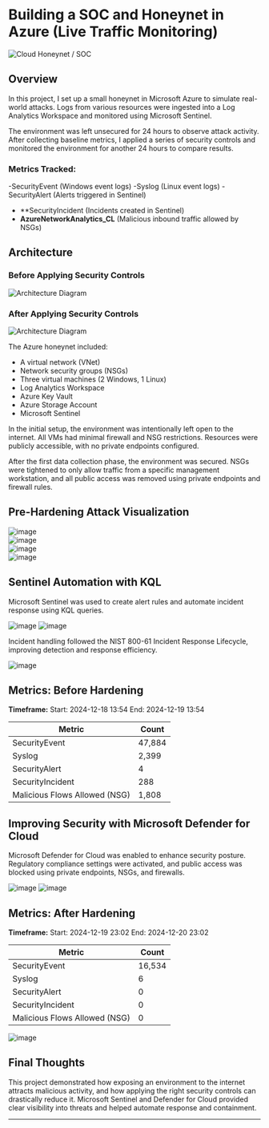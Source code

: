 # Building a SOC and Honeynet in Azure (Live Traffic Monitoring)

![Cloud Honeynet / SOC](https://i.imgur.com/ZWxe03e.jpg)

## Overview

In this project, I set up a small honeynet in Microsoft Azure to simulate real-world attacks. Logs from various resources were ingested into a Log Analytics Workspace and monitored using Microsoft Sentinel.

The environment was left unsecured for 24 hours to observe attack activity. After collecting baseline metrics, I applied a series of security controls and monitored the environment for another 24 hours to compare results.

### Metrics Tracked:

-SecurityEvent (Windows event logs)
-Syslog (Linux event logs)
-SecurityAlert (Alerts triggered in Sentinel)
* **SecurityIncident (Incidents created in Sentinel)
* **AzureNetworkAnalytics\_CL** (Malicious inbound traffic allowed by NSGs)

## Architecture

### Before Applying Security Controls

![Architecture Diagram](https://i.imgur.com/aBDwnKb.jpg)

### After Applying Security Controls

![Architecture Diagram](https://i.imgur.com/YQNa9Pp.jpg)

The Azure honeynet included:

* A virtual network (VNet)
* Network security groups (NSGs)
* Three virtual machines (2 Windows, 1 Linux)
* Log Analytics Workspace
* Azure Key Vault
* Azure Storage Account
* Microsoft Sentinel

In the initial setup, the environment was intentionally left open to the internet. All VMs had minimal firewall and NSG restrictions. Resources were publicly accessible, with no private endpoints configured.

After the first data collection phase, the environment was secured. NSGs were tightened to only allow traffic from a specific management workstation, and all public access was removed using private endpoints and firewall rules.

## Pre-Hardening Attack Visualization

![image](https://github.com/user-attachments/assets/d6e3a6d7-9418-40c1-ba94-69e1c9be6296)<br>
![image](https://github.com/user-attachments/assets/8fedae24-a7c0-4752-9fc4-98b89c8219fa)<br>
![image](https://github.com/user-attachments/assets/993d00f2-ef9a-4bbe-b2c6-1e1fe8d12f12)<br>
![image](https://github.com/user-attachments/assets/fad25459-3d37-4e35-99bc-156b03ae25bf)

## Sentinel Automation with KQL

Microsoft Sentinel was used to create alert rules and automate incident response using KQL queries.

![image](https://github.com/user-attachments/assets/175448d7-b5f3-4fce-9af9-b0f5a5b8cc6f)
![image](https://github.com/user-attachments/assets/184b44f4-2786-4a92-b93d-b8504e39798d)

Incident handling followed the NIST 800-61 Incident Response Lifecycle, improving detection and response efficiency.

![image](https://github.com/user-attachments/assets/472fbaa7-d396-4f61-a607-0909b523ad2b)

## Metrics: Before Hardening

**Timeframe:**
Start: 2024-12-18 13:54
End: 2024-12-19 13:54

| Metric                        | Count  |
| ----------------------------- | ------ |
| SecurityEvent                 | 47,884 |
| Syslog                        | 2,399  |
| SecurityAlert                 | 4      |
| SecurityIncident              | 288    |
| Malicious Flows Allowed (NSG) | 1,808  |

## Improving Security with Microsoft Defender for Cloud

Microsoft Defender for Cloud was enabled to enhance security posture. Regulatory compliance settings were activated, and public access was blocked using private endpoints, NSGs, and firewalls.

![image](https://github.com/user-attachments/assets/9ba6e854-f9cf-4dc5-8514-66a1dd0cbf85)
![image](https://github.com/user-attachments/assets/fda85ef3-a078-4960-9b38-4ed753aaa0f4)

## Metrics: After Hardening

**Timeframe:**
Start: 2024-12-19 23:02
End: 2024-12-20 23:02

| Metric                        | Count  |
| ----------------------------- | ------ |
| SecurityEvent                 | 16,534 |
| Syslog                        | 6      |
| SecurityAlert                 | 0      |
| SecurityIncident              | 0      |
| Malicious Flows Allowed (NSG) | 0      |

![image](https://github.com/user-attachments/assets/e940e227-2039-4286-8920-63122bd0c3a9)

## Final Thoughts

This project demonstrated how exposing an environment to the internet attracts malicious activity, and how applying the right security controls can drastically reduce it. Microsoft Sentinel and Defender for Cloud provided clear visibility into threats and helped automate response and containment.

---
